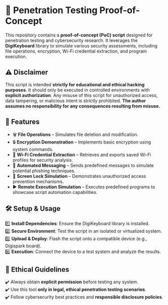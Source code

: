 # 🔐 Penetration Testing Proof-of-Concept  

This repository contains a **proof-of-concept (PoC) script** designed for penetration testing and cybersecurity research. It leverages the **DigiKeyboard** library to simulate various security assessments, including file operations, encryption, Wi-Fi credential extraction, and program execution.  

## ⚠️ Disclaimer  
This script is intended **strictly for educational and ethical hacking purposes**. It should only be executed in controlled environments with **explicit authorization**. Any misuse of this script for unauthorized access, data tampering, or malicious intent is strictly prohibited. **The author assumes no responsibility for any consequences resulting from misuse.**  

## 🚀 Features  
- 🗑️ **File Operations** – Simulates file deletion and modification.  
- 🔒 **Encryption Demonstration** – Implements basic encryption using system commands.  
- 📶 **Wi-Fi Credential Extraction** – Retrieves and exports saved Wi-Fi profiles for security analysis.  
- 📨 **Automated Messaging** – Sends predefined messages to simulate potential phishing techniques.  
- 🔐 **Screen Lock Simulation** – Demonstrates unauthorized access prevention mechanisms.  
- ▶️ **Remote Execution Simulation** – Executes predefined programs to showcase script automation capabilities.  

## 🛠️ Setup & Usage  
1️⃣ **Install Dependencies**: Ensure the DigiKeyboard library is installed.  
2️⃣ **Secure Environment**: Test the script in an isolated or virtualized system.  
3️⃣ **Upload & Deploy**: Flash the script onto a compatible device (e.g., Digispark board).  
4️⃣ **Execution**: Connect the device to a test system and analyze the results.  

## 🔑 Ethical Guidelines  
✔️ Always obtain **explicit permission** before testing any system.  
✔️ Use this tool **only in legal, ethical penetration testing scenarios**.  
✔️ Follow cybersecurity best practices and **responsible disclosure policies**.   
